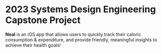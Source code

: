 # 2023 Systems Design Engineering Capstone Project

**Neal**  is an iOS app that allows users to quickly track their caloric consumption & expenditure, and provide friendly, meaningful insights to achieve their health goals!

